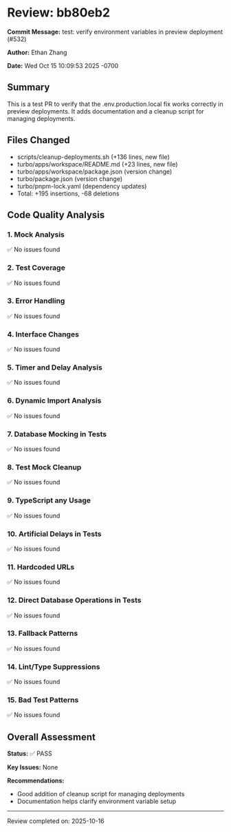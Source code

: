 # Review: bb80eb2

**Commit Message:** test: verify environment variables in preview deployment (#532)

**Author:** Ethan Zhang

**Date:** Wed Oct 15 10:09:53 2025 -0700

## Summary

This is a test PR to verify that the .env.production.local fix works correctly in preview deployments. It adds documentation and a cleanup script for managing deployments.

## Files Changed

- scripts/cleanup-deployments.sh (+136 lines, new file)
- turbo/apps/workspace/README.md (+23 lines, new file)
- turbo/apps/workspace/package.json (version change)
- turbo/package.json (version change)
- turbo/pnpm-lock.yaml (dependency updates)
- Total: +195 insertions, -68 deletions

## Code Quality Analysis

### 1. Mock Analysis
✅ No issues found

### 2. Test Coverage
✅ No issues found

### 3. Error Handling
✅ No issues found

### 4. Interface Changes
✅ No issues found

### 5. Timer and Delay Analysis
✅ No issues found

### 6. Dynamic Import Analysis
✅ No issues found

### 7. Database Mocking in Tests
✅ No issues found

### 8. Test Mock Cleanup
✅ No issues found

### 9. TypeScript any Usage
✅ No issues found

### 10. Artificial Delays in Tests
✅ No issues found

### 11. Hardcoded URLs
✅ No issues found

### 12. Direct Database Operations in Tests
✅ No issues found

### 13. Fallback Patterns
✅ No issues found

### 14. Lint/Type Suppressions
✅ No issues found

### 15. Bad Test Patterns
✅ No issues found

## Overall Assessment

**Status:** ✅ PASS

**Key Issues:** None

**Recommendations:**
- Good addition of cleanup script for managing deployments
- Documentation helps clarify environment variable setup

---
Review completed on: 2025-10-16
